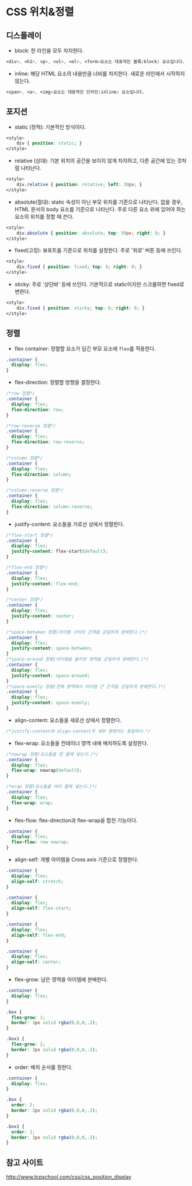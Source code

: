 # CSS 위치&정렬

## 디스플레이

- block: 한 라인을 모두 차지한다.

```css
<div>, <h1>, <p>, <ul>, <ol>, <form>요소는 대표적인 블록(block) 요소입니다.
```
- inline: 해당 HTML 요소의 내용만큼 너비를 차지한다. 새로운 라인에서 시작하지 않는다.

```css
<span>, <a>, <img>요소는 대표적인 인라인(inline) 요소입니다.
```

## 포지션

- static (정적): 기본적인 방식이다.

```css
<style>
    div { position: static; }
</style>
```

- relative (상대): 기본 위치의 공간을 보이지 않게 차지하고, 다른 공간에 있는 것처럼 나타난다.

```css
<style>
    div.relative { position: relative; left: 30px; }
</style>
```

- absolute(절대): static 속성이 아닌 부모 위치를 기준으로 나타난다. 없을 경우, HTML 문서의 body 요소를 기준으로 나타난다. 주로 다른 요소 위에 있어야 하는 요소의 위치를 정할 때 쓴다.

```css
<style>
    div.absolute { position: absolute; top: 50px; right: 0; }
</style>
```

- fixed(고정): 뷰포트를 기준으로 위치를 설정한다. 주로 '위로' 버튼 등에 쓰인다.

```css
<style>
    div.fixed { position: fixed; top: 0; right: 0; }
</style>
```

- sticky: 주로 '상단바' 등에 쓰인다. 기본적으로 static이지만 스크롤하면 fixed로 변한다.

```css
<style>
    div.fixed { position: sticky; top: 0; right: 0; }
</style>
```

## 정렬

- flex container: 정렬할 요소가 담긴 부모 요소에 `flex`를 적용한다.

```css
.container {
  display: flex;
}
```

- flex-direction: 정렬할 방향을 결정한다. 

```css
/*row 정렬*/
.container {
  display: flex;
  flex-direction: row;
}

/*row-reverse 정렬*/
.container {
  display: flex;
  flex-direction: row-reverse;
}

/*column 정렬*/
.container {
  display: flex;
  flex-direction: column;
}

/*column-reverse 정렬*/
.container {
  display: flex;
  flex-direction: column-reverse;
}
```

- justify-content: 요소들을 가로선 상에서 정렬한다.

```css
/*flex-start 정렬*/
.container {
  display: flex;
  justify-content: flex-start(default);
}

/*flex-end 정렬*/
.container {
  display: flex;
  justify-content: flex-end;
}

/*center 정렬*/
.container {
  display: flex;
  justify-content: center;
}

/*space-between 정렬(아이템 사이의 간격을 균일하게 분배한다.)*/
.container {
  display: flex;
  justify-content: space-between;
}
/*space-around 정렬(아이템을 둘러싼 영역을 균일하게 분배한다.)*/
.container {
  display: flex;
  justify-content: space-around;
}
/*space-evenly 정렬(전체 영역에서 아이템 간 간격을 균일하게 분배한다.)*/
.container {
  display: flex;
  justify-content: space-evenly;
}
```

- align-content: 요소들을 세로선 상에서 정렬한다.

```css
/*justify-content와 align-content의 세부 명령어는 동일하다.*/
```

- flex-wrap: 요소들을 컨테이너 영역 내에 배치하도록 설정한다.

```css
/*nowrap 정렬(요소들을 한 줄에 넣는다.)*/
.container {
  display: flex;
  flex-wrap: nowrap(default);
}

/*wrap 정렬(요소들을 여러 줄에 넣는다.)*/
.container {
  display: flex;
  flex-wrap: wrap;
}
```

- flex-flow: flex-direction과 flex-wrap을 합친 기능이다.

```css
.container {
  display: flex;
  flex-flow: row nowrap;
}
```

- align-self: 개별 아이템을 Cross axis 기준으로 정렬한다.

```css
.container {
  display: flex;
  align-self: stretch;
}

.container {
  display: flex;
  align-self: flex-start;
}

.container {
  display: flex;
  align-self: flex-end;
}

.container {
  display: flex;
  align-self: center;
}
```

- flex-grow: 남은 영역을 아이템에 분배한다.

```css
.container {
  display: flex;
}

.box {
  flex-grow: 1;
  border: 3px solid rgba(0,0,0,.2);
}

.box1 {
  flex-grow: 2;
  border: 3px solid rgba(0,0,0,.2);
}
```

- order: 배치 순서를 정한다.

```css
.container {
  display: flex;
}

.box {
  order: 2;
  border: 3px solid rgba(0,0,0,.2);
}

.box1 {
  order: 1;
  border: 3px solid rgba(0,0,0,.2);
}
```

## 참고 사이트

http://www.tcpschool.com/css/css_position_display
